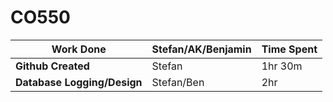 # CO550

| Work Done | Stefan/AK/Benjamin | Time Spent |
| ---- | ---- | ---- |
**Github Created** | Stefan  | 1hr 30m |
**Database Logging/Design** | Stefan/Ben  | 2hr |
